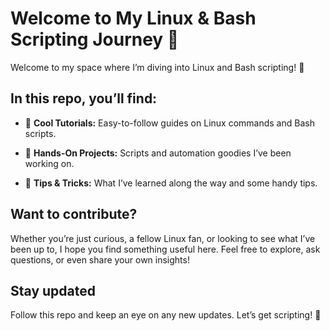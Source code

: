# Welcome to My Linux & Bash Scripting Journey 🚀

Welcome to my space where I’m diving into Linux and Bash scripting! 🎉

## In this repo, you’ll find:

- 📝 **Cool Tutorials:** Easy-to-follow guides on Linux commands and Bash scripts.

- 👐 **Hands-On Projects:** Scripts and automation goodies I’ve been working on.  

- 🧠 **Tips & Tricks:** What I’ve learned along the way and some handy tips.

## Want to contribute?

Whether you’re just curious, a fellow Linux fan, or looking to see what I’ve been up to, I hope you find something useful here. Feel free to explore, ask questions, or even share your own insights!

## Stay updated
Follow this repo and keep an eye on any new updates. Let’s get scripting! 🚀

